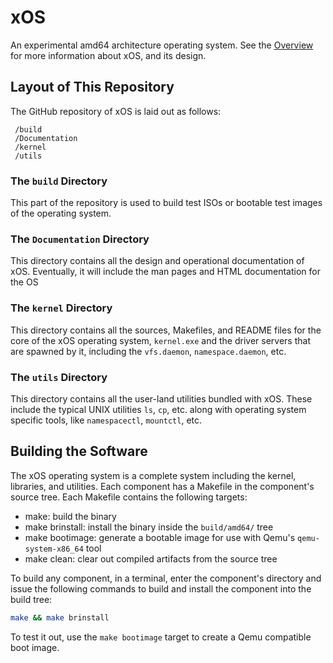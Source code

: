 # xOS

An experimental amd64 architecture operating system. See the [Overview](Documentation/Design/Overview.md) for more information about xOS, and its design.

## Layout of This Repository

The GitHub repository of xOS is laid out as follows:

```
 /build
 /Documentation
 /kernel
 /utils
```

### The `build` Directory

This part of the repository is used to build test ISOs or bootable test images of the operating system.

### The `Documentation` Directory

This directory contains all the design and operational documentation of xOS. Eventually, it will include the man pages and HTML documentation for the OS

### The `kernel` Directory

This directory contains all the sources, Makefiles, and README files for the core of the xOS operating system, `kernel.exe` and the driver servers that are spawned by it, including the `vfs.daemon`, `namespace.daemon`, etc.

### The `utils` Directory

This directory contains all the user-land utilities bundled with xOS. These include the typical UNIX utilities `ls`, `cp`, etc. along with operating system specific tools, like `namespacectl`, `mountctl`, etc.

## Building the Software

The xOS operating system is a complete system including the kernel, libraries, and utilities. Each component has a Makefile in the component's source tree. Each Makefile contains the following targets:

- make: build the binary
- make brinstall: install the binary inside the `build/amd64/` tree
- make bootimage: generate a bootable image for use with Qemu's `qemu-system-x86_64` tool
- make clean: clear out compiled artifacts from the source tree

To build any component, in a terminal, enter the component's directory and issue the following commands to build and install the component into the build tree:

```sh
make && make brinstall
```

To test it out, use the `make bootimage` target to create a Qemu compatible boot image.
